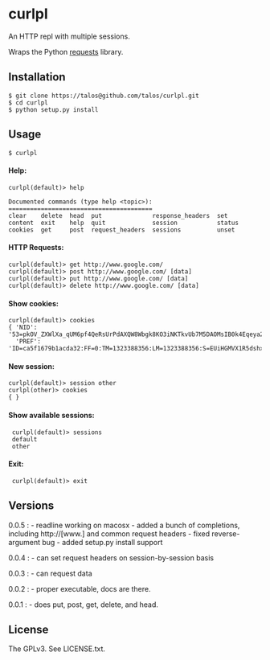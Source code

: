 # curlpl

An HTTP repl with multiple sessions.

Wraps the Python [requests](http://pypi.python.org/pypi/requests) library.

## Installation

    $ git clone https://talos@github.com/talos/curlpl.git
    $ cd curlpl
    $ python setup.py install

## Usage

    $ curlpl

#### Help:

    curlpl(default)> help

    Documented commands (type help <topic>):
    ========================================
    clear    delete  head  put              response_headers  set   
    content  exit    help  quit             session           status
    cookies  get     post  request_headers  sessions          unset 

#### HTTP Requests:

    curlpl(default)> get http://www.google.com/
    curlpl(default)> post http://www.google.com/ [data]
    curlpl(default)> put http://www.google.com/ [data]
    curlpl(default)> delete http://www.google.com/ [data]

#### Show cookies:

    curlpl(default)> cookies
    { 'NID': '53=pkOV_ZXWlXa_qUM6pf4QeRsUrPdAXQW8Wbgk8KO3iNKTkvUb7M5DAOMsIB0k4Eqeya2Q_vM2hfjFOiAisa8yVpQptw_GAI_mxM7QHe3UeBVgaAsoL3cU3PUH979wRyTC',
      'PREF': 'ID=ca5f1679b1acda32:FF=0:TM=1323388356:LM=1323388356:S=EUiHGMVX1R5dshxv'}

#### New session:

    curlpl(default)> session other
    curlpl(other)> cookies
    { }

#### Show available sessions:

     curlpl(default)> sessions
     default
     other

#### Exit:

     curlpl(default)> exit

## Versions

0.0.5 :
      - readline working on macosx
      - added a bunch of completions, including http://[www.] and common request headers
      - fixed reverse-argument bug
      - added setup.py install support

0.0.4 :
      - can set request headers on session-by-session basis

0.0.3 :
      - can request data

0.0.2 :
      - proper executable, docs are there.

0.0.1 :
      - does put, post, get, delete, and head.

## License

The GPLv3.  See LICENSE.txt.